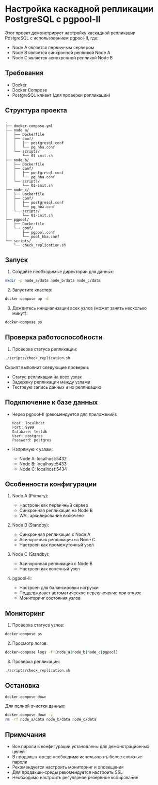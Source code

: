 # Настройка каскадной репликации PostgreSQL с pgpool-II

Этот проект демонстрирует настройку каскадной репликации PostgreSQL с использованием pgpool-II, где:
- Node A является первичным сервером
- Node B является синхронной репликой Node A
- Node C является асинхронной репликой Node B

## Требования

- Docker
- Docker Compose
- PostgreSQL клиент (для проверки репликации)

## Структура проекта

```
.
├── docker-compose.yml
├── node_a/
│   ├── Dockerfile
│   ├── conf/
│   │   ├── postgresql.conf
│   │   └── pg_hba.conf
│   └── scripts/
│       └── 01-init.sh
├── node_b/
│   ├── Dockerfile
│   ├── conf/
│   │   ├── postgresql.conf
│   │   └── pg_hba.conf
│   └── scripts/
│       └── 01-init.sh
├── node_c/
│   ├── Dockerfile
│   ├── conf/
│   │   ├── postgresql.conf
│   │   └── pg_hba.conf
│   └── scripts/
│       └── 01-init.sh
├── pgpool/
│   ├── Dockerfile
│   └── conf/
│       ├── pgpool.conf
│       └── pool_hba.conf
└── scripts/
    └── check_replication.sh
```

## Запуск

1. Создайте необходимые директории для данных:
```bash
mkdir -p node_a/data node_b/data node_c/data
```

2. Запустите кластер:
```bash
docker-compose up -d
```

3. Дождитесь инициализации всех узлов (может занять несколько минут):
```bash
docker-compose ps
```

## Проверка работоспособности

1. Проверка статуса репликации:
```bash
./scripts/check_replication.sh
```

Скрипт выполнит следующие проверки:
- Статус репликации на всех узлах
- Задержку репликации между узлами
- Тестовую запись данных и их репликацию

## Подключение к базе данных

- Через pgpool-II (рекомендуется для приложений):
  ```
  Host: localhost
  Port: 9999
  Database: testdb
  User: postgres
  Password: postgres
  ```

- Напрямую к узлам:
  - Node A: localhost:5432
  - Node B: localhost:5433
  - Node C: localhost:5434

## Особенности конфигурации

1. Node A (Primary):
   - Настроен как первичный сервер
   - Синхронная репликация на Node B
   - WAL архивирование включено

2. Node B (Standby):
   - Синхронная репликация с Node A
   - Асинхронная репликация на Node C
   - Настроен как промежуточный узел

3. Node C (Standby):
   - Асинхронная репликация с Node B
   - Настроен как конечный узел

4. pgpool-II:
   - Настроен для балансировки нагрузки
   - Поддерживает автоматическое переключение при отказе
   - Мониторинг состояния узлов

## Мониторинг

1. Проверка статуса узлов:
```bash
docker-compose ps
```

2. Просмотр логов:
```bash
docker-compose logs -f [node_a|node_b|node_c|pgpool]
```

3. Проверка репликации:
```bash
./scripts/check_replication.sh
```

## Остановка

```bash
docker-compose down
```

Для полной очистки данных:
```bash
docker-compose down -v
rm -rf node_a/data node_b/data node_c/data
```

## Примечания

- Все пароли в конфигурации установлены для демонстрационных целей
- В продакшн-среде необходимо использовать более сложные пароли
- Рекомендуется настроить мониторинг и оповещения
- Для продакшн-среды рекомендуется настроить SSL
- Необходимо настроить регулярное резервное копирование 
